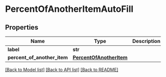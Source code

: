 # PercentOfAnotherItemAutoFill


## Properties
Name | Type | Description | Notes
------------ | ------------- | ------------- | -------------
**label** | **str** |  | 
**percent_of_another_item** | [**PercentOfAnotherItem**](PercentOfAnotherItem.md) |  | 

[[Back to Model list]](../README.md#documentation-for-models) [[Back to API list]](../README.md#documentation-for-api-endpoints) [[Back to README]](../README.md)


